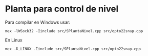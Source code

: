 Planta para control de nivel
============================

Para compilar en Windows usar:

```
mex -lWSock32 -Iinclude src/SPlantaNivel.cpp src/opto22snap.cpp
```

En Linux

```
mex -D_LINUX -Iinclude src/SPlantaNivel.cpp src/opto22snap.cpp
```
